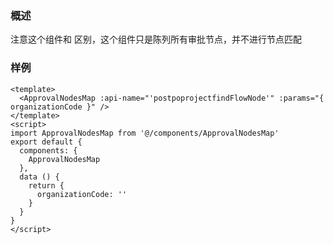 ### 概述
注意这个组件和 <ApprovalStepBar /> 区别，这个组件只是陈列所有审批节点，并不进行节点匹配
### 样例
``` vue
<template>
  <ApprovalNodesMap :api-name="'postpoprojectfindFlowNode'" :params="{ organizationCode }" />
</template>
<script>
import ApprovalNodesMap from '@/components/ApprovalNodesMap'
export default {
  components: {
    ApprovalNodesMap
  },
  data () {
    return {
      organizationCode: ''
    }
  }
}
</script>
```
